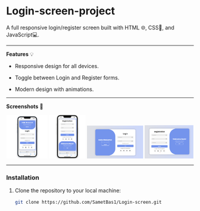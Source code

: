 # Login-screen-project

A full responsive login/register screen built with HTML 🌐, CSS🎨, and JavaScript💻.

---

**Features**  💡

* Responsive design for all devices.

* Toggle between Login and Register forms.

* Modern design with animations.

 ---

 **Screenshots** 🌟

<img src="Login-Page/img/mobil.png" alt="Screenshot" width="22%">     <img src="Login-Page/img/mobil2.png" alt="Screenshot" width="19.5%">   <img src="Login-Page/img/desktop.png" alt="Screenshot" width="30%">   <img src="Login-Page/img/desktop2.png" alt="Screenshot" width="26%">

---

### Installation

1. Clone the repository to your local machine:

   ```bash
   git clone https://github.com/SametBas1/Login-screen.git




 

